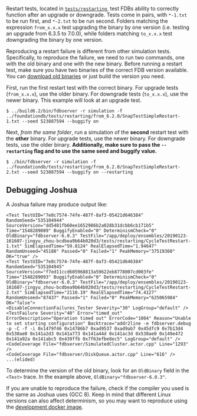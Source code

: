 Restart tests, located in [`tests/restarting`](https://github.com/apple/foundationdb/tree/master/tests/restarting), test FDBs ability to correctly function after an upgrade or downgrade. Tests come in pairs, with `*-1.txt` to be run first, and `*-2.txt` to be run second. Folders matching the expression `from_x.x.x` test upgrading the binary by one version (i.e. testing an upgrade from 6.3.5 to 7.0.0), while folders matching `to_x.x.x` test downgrading the binary by one version.

Reproducing a restart failure is different from other simulation tests. Specifically, to reproduce the failure, we need to run two commands, one with the old binary and one with the new binary. Before running a restart test, make sure you have two binaries of the correct FDB version available. You can [download old binaries](https://www.foundationdb.org/downloads/misc/fdbservers-6.2.22.tar.gz) or just build the version you need.

First, run the first restart test with the correct binary. For upgrade tests (`from_x.x.x`), use the older binary. For downgrade tests (`to_x.x.x`), use the newer binary. This example will look at an upgrade test.

```
$ ../build6.2/bin/fdbserver -r simulation -f ../foundationdb/tests/restarting/from_6.2.0/SnapTestSimpleRestart-1.txt --seed 523887594 --buggify on
```

Next, *from the same folder*, run a simulation of the **second** restart test with the **other** binary. For upgrade tests, use the newer binary. For downgrade tests, use the older binary. **Additionally, make sure to pass the `--restarting` flag and to use the same seed and buggify value.**

```
$ ./bin/fdbserver -r simulation -f ../foundationdb/tests/restarting/from_6.2.0/SnapTestSimpleRestart-2.txt --seed 523887594 --buggify on --restarting
```

## Debugging Joshua

A Joshua failure may produce output like:

```
<Test TestUID="7e8c7574-74fe-487f-8af3-05421d646384" RandomSeed="535104944" SourceVersion="dd5481fb60ee1652986b2a028b31dcbb6cb171b5" Time="1548289089" BuggifyEnabled="0" DeterminismCheck="0" OldBinary="fdbserver-6.0.3" TestFile="/app/deploy/ensembles/20190123-161607-jingyu_zhou-bcdbea9b64b020d3/tests/restarting/CycleTestRestart-1.txt" SimElapsedTime="59.8124" RealElapsedTime="1.94647" RandomUnseed="45188" Passed="0" Failed="1" PeakMemory="37519360" OK="true" />  
<Test TestUID="7e8c7574-74fe-487f-8af3-05421d646384" RandomSeed="535104945" SourceVersion="f7ed11ccd605968813a59622eb8778007cd003fe" Time="1548289093" BuggifyEnabled="0" DeterminismCheck="0" OldBinary="fdbserver-6.0.3" TestFile="/app/deploy/ensembles/20190123-161607-jingyu_zhou-bcdbea9b64b020d3/tests/restarting/CycleTestRestart-2.txt" SimElapsedTime="2110.19" RealElapsedTime="74.4127" RandomUnseed="87437" Passed="1" Failed="0" PeakMemory="625065984" OK="false">  
<DisableConnectionFailures_Tester Severity="30" LogGroup="default" />  
<TestFailure Severity="40" Error="timed_out" ErrorDescription="Operation timed out" ErrorCode="1004" Reason="Unable to set starting configuration" Backtrace="addr2line -e fdbserver.debug -p -C -f -i 0x1479f46 0x14786b7 0xad9537 0xad9ab7 0x45dfc9 0x7b13d4 0x530ae0 0x141a2d3 0x141a773 0x141a44d 0x141ac3d 0x530ae0 0x149e472 0x141a92a 0x141abc5 0x439ffb 0x7f63efbe8ec5" LogGroup="default" />  
<CodeCoverage File="fdbserver/SimulatedCluster.actor.cpp" Line="1293" />  
<CodeCoverage File="fdbserver/DiskQueue.actor.cpp" Line="616" />  
...(elided)  
```

To determine the version of the old binary, look for an `OldBinary` field in the `<Test>` trace. In the example above, `OldBinary="fdbserver-6.0.3"`.

If you are unable to reproduce the failure, check if the compiler you used is the same as Joshua uses (GCC 8). Keep in mind that different Linux versions can also affect determinism, so you may want to reproduce using the [development docker image](https://github.com/apple/foundationdb/wiki/Docker-and-CCACHE-Setup-instructions#building-the-image).